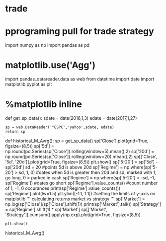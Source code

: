 # trade
# pprograming pull for trade strategy

import numpy as np 
import pandas as pd 
# matplotlib.use('Agg') 
import pandas_datareader.data as web
from datetime import date
import matplotlib.pyplot as plt
# %matplotlib inline

def get_sp_data():
    sdate = date(2016,1,3)
    edate = date(2017,1,27)

    sp = web.DataReader('^GSPC','yahoo',sdate, edate)
    return sp

def historical_M_Avrg():
    sp = get_sp_data()
    sp['Close'].plot(grid=True, figsize=(8,5))
    sp['5d'] = np.round(pd.Series(sp['Close']).rolling(window=5).mean(),2)
    sp['20d'] = np.round(pd.Series(sp['Close']).rolling(window=20).mean(),2)
    sp[['Close', '5d', '20d']].plot(grid=True, figsize=(8,5))
    plt.show()
    sp['5-20'] = sp['5d'] - sp['20d']
    sd = 20 #points 5d is above 20d
    sp['Regime'] = np.where(sp['5-20'] > sd, 1, 0) #dates when 5d is greater then 20d and sd, marked with 1, go long, 0 = parked in cash
    sp['Regime'] = np.where(sp['5-20'] < -sd, -1, sp['Regime']) #dates go short
    sp['Regime'].value_counts() #count number of 1, -1, 0 occurances 
    print(sp['Regime'].value_counts())
    sp['Regime'].plot(lw=1.5)
    plt.ylim([-1.1, 1.1]) #setting the limits of y-axis on matplotlib
    '''
    calculating returns market vs strategy
    '''
    sp['Market'] = np.log(sp['Close']/sp['Close'].shift(1))
    print(sp['Market'].tail())
    sp['Strategy'] = sp['Regime'].shift(1) * sp['Market']
    sp[['Market', 'Strategy']].cumsum().apply(np.exp).plot(grid=True, figsize=(8,5))
    
    plt.show()

historical_M_Avrg()
